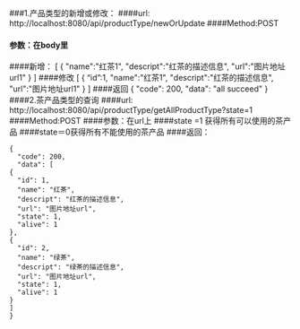###1.产品类型的新增或修改：
####url: http://localhost:8080/api/productType/newOrUpdate 
####Method:POST
#### 参数：在body里
####新增：
    [
        {
        "name":"红茶1",
        "descript":"红茶的描述信息",
        "url":"图片地址url1"
        }
    ]
####修改
	[
        {
        “id”:1,
        "name":"红茶1",
        "descript":"红茶的描述信息",
        "url":"图片地址url1"
        }
    ]
####返回
	{
 	 "code": 200,
  	 "data": "all succeed"
	}
####2.茶产品类型的查询
####url: http://localhost:8080/api/productType/getAllProductType?state=1
####Method:POST
####参数：在url上
####state =1 获得所有可以使用的茶产品
####state＝0获得所有不能使用的茶产品
####返回：

	{
	  "code": 200,
	  "data": [
    {
      "id": 1,
      "name": "红茶",
      "descript": "红茶的描述信息",
      "url": "图片地址url",
      "state": 1,
      "alive": 1
    },
    {
      "id": 2,
      "name": "绿茶",
      "descript": "绿茶的描述信息",
      "url": "图片地址url",
      "state": 1,
      "alive": 1
    }
  	]
	}

